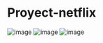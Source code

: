 # Proyect-netflix

![image](https://github.com/rbarraganp/Proyect-netflix/assets/83243993/451249f4-04da-41b1-8355-79e9fc1fbb6e)
![image](https://github.com/rbarraganp/Proyect-netflix/assets/83243993/c28741b9-1358-4e4f-a677-7a3e4e6409c7)
![image](https://github.com/rbarraganp/Proyect-netflix/assets/83243993/b55c3ab9-0a7e-4805-a6bc-f23f4bfd74e2)




